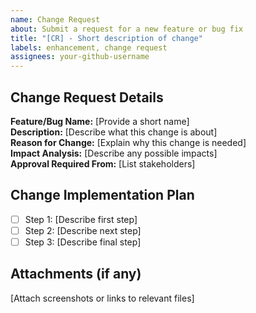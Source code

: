```yaml
---
name: Change Request
about: Submit a request for a new feature or bug fix
title: "[CR] - Short description of change"
labels: enhancement, change request
assignees: your-github-username
---
```


## Change Request Details  
**Feature/Bug Name:** [Provide a short name]  
**Description:** [Describe what this change is about]  
**Reason for Change:** [Explain why this change is needed]  
**Impact Analysis:** [Describe any possible impacts]  
**Approval Required From:** [List stakeholders]  

## Change Implementation Plan  
- [ ] Step 1: [Describe first step]  
- [ ] Step 2: [Describe next step]  
- [ ] Step 3: [Describe final step]  

## Attachments (if any)  
[Attach screenshots or links to relevant files]  

